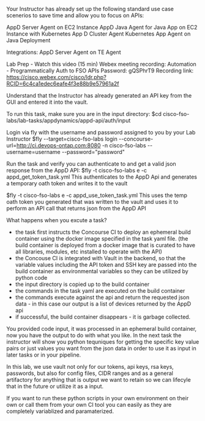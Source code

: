 Your Instructor has already set up the following standard use case scenerios to save time and allow you to 
focus on APIs:

AppD Server Agent on EC2 Instance
AppD Java Agent for  Java App on EC2 Instance with 
Kubernetes App D Cluster Agent
Kubernetes App Agent on Java Deployment

Integrations:
AppD Server Agent on TE Agent



Lab Prep - Watch this video (15 min)
Webex meeting recording: Automation - Programmatically Auth to FSO APIs
Password: gQSPhrT9
Recording link: https://cisco.webex.com/cisco/ldr.php?RCID=6c4ca1edec6eafe4f3e88b9e57961a2f

Understand that the Instructor has already generated an API key from the GUI and entered it into the vault.

To run this task, make sure you are in the input directory:
$cd cisco-fso-labs/lab-tasks/appdynamics/appd-api/auth/input

Login via fly with the username and password assigned to you by your Lab Instructor
$fly --target=cisco-fso-labs login --concourse-url=http://ci.devops-ontap.com:8080 -n cisco-fso-labs --username=username --password="password"

Run the task and verify you can authenticate to and get a valid json response from the AppD API:
$fly -t cisco-fso-labs e -c appd_get_token_task.yml
This authenticates to the AppD Api and generates a temporary oath token and writes it to the vault

$fly -t cisco-fso-labs e -c appd_use_token_task.yml
This uses the temp oath token you generated that was written to the vault and uses it to perform an API call that returns json from the AppD API


What happens when you excute a task?
- the task first instructs the Concourse CI to deploy an ephemeral build container using the docker image specified in the task yaml file.
  (the build container is deployed from a docker image that is curated to have all libraries, modules, etc installed to operate with the API)
- the Concouse CI is integrated with Vault in the backend, so that the variable values including the API token and SSH key are passed into the build container
  as environmental variables so they can be utilized by python code
- the input directory is copied up to the build container
- the commands in the task yaml are executed on the build container
- the commands execute against the api and return the requested json data - in this case our output is a list of devices returned by the  AppD api
- if successful, the build container disappears - it is garbage collected.

You provided code input, it was processed in an ephemeral build container, now you have the output to do with what you like.
In the next task the instructor will show you python tequniques for getting the specific key value pairs or just values you want from the json data
in order to use it as input in later tasks or in your pipeline.

In this lab, we use vault not only for our tokens, api keys, rsa keys, passwords, but also for config files, CIDR ranges and as a general artifactory
for anything that is output we want to retain so we can lifecyle that in the future or utilize it as a input.

If you want to run these python scripts in your own environment on their own or call them from your own CI tool you can easily as they
are completely variablized and paramaterized.